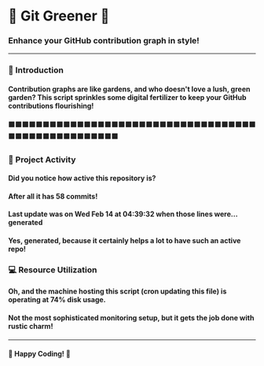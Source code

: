 # 🌱 Git Greener 🌿
### Enhance your GitHub contribution graph in style!

---

### 🎨 Introduction
#### Contribution graphs are like gardens, and who doesn't love a lush, green garden? This script sprinkles some digital fertilizer to keep your GitHub contributions flourishing!

#### 🟩🟩🟩🟩🟩🟩🟩🟩🟩🟩🟩🟩🟩🟩🟩🟩🟩🟩🟩🟩🟩🟩🟩🟩🟩🟩🟩🟩🟩🟩🟩🟩🟩🟩🟩🟩🟩🟩🟩🟩🟩🟩🟩🟩🟩🟩🟩🟩🟩🟩🟩🟩

### 🚀 Project Activity
#### Did you notice how active this repository is?
#### After all it has 58 commits!

#### Last update was on Wed Feb 14 at 04:39:32 when those lines were... generated

#### Yes, generated, because it certainly helps a lot to have such an active repo!

### 💻 Resource Utilization
#### Oh, and the machine hosting this script (cron updating this file) is operating at **74%** disk usage.
#### Not the most sophisticated monitoring setup, but it gets the job done with rustic charm!

---

#### 🌟 Happy Coding! 🌟
